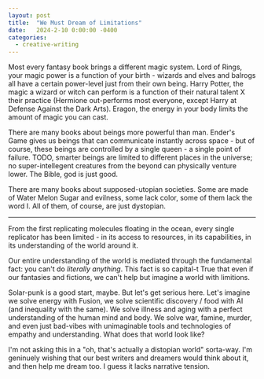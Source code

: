 ```yaml
---
layout: post
title:  "We Must Dream of Limitations"
date:   2024-2-10 0:00:00 -0400
categories:
  - creative-writing
---
```


Most every fantasy book brings a different magic system. Lord of Rings, your magic power is a function of your birth - wizards and elves and balrogs all have a certain power-level just from their own being. Harry Potter, the magic a wizard or witch can perform is a function of their natural talent X their practice (Hermione out-performs most everyone, except Harry at Defense Against the Dark Arts). Eragon, the energy in your body limits the amount of magic you can cast. 

There are many books about beings more powerful than man. Ender's Game gives us beings that can communicate instantly across space - but of course, these beings are controlled by a single queen - a single point of failure. TODO, smarter beings are limited to different places in the universe; no super-intellegent creatures from the beyond can physically venture lower. The Bible, god is just good. 

There are many books about supposed-utopian societies. Some are made of Water Melon Sugar and evilness, some lack color, some of them lack the word I. All of them, of course, are just dystopian.

------

From the first replicating molecules floating in the ocean, every single replicator has been limited - in its access to resources, in its capabilities, in its understanding of the world around it.

Our entire understanding of the world is mediated through the fundamental fact: you can't do _literally anything_. This fact is so capital-t True that even if our fantasies and fictions, we can't help but imagine a world with limitions. 

Solar-punk is a good start, maybe. But let's get serious here. Let's imagine we solve energy with Fusion, we solve scientific discovery / food with AI (and inequality with the same). We solve illness and aging with a perfect understanding of the human mind and body. We solve war, famine, murder, and even just bad-vibes with unimaginable tools and technologies of empathy and understanding. What does that world look like? 

I'm not asking this in a "oh, that's actually a distopian world" sorta-way. I'm geninuely wishing that our best writers and dreamers would think about it, and then help me dream too. I guess it lacks narrative tension.